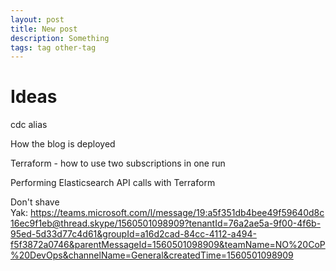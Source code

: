 ```yaml
---
layout: post
title: New post
description: Something
tags: tag other-tag
---
```


# Ideas

cdc alias

How the blog is deployed

Terraform - how to use two subscriptions in one run

Performing Elasticsearch API calls with Terraform

Don't shave Yak: https://teams.microsoft.com/l/message/19:a5f351db4bee49f59640d8c16ec9f1eb@thread.skype/1560501098909?tenantId=76a2ae5a-9f00-4f6b-95ed-5d33d77c4d61&groupId=a16d2cad-84cc-4112-a494-f5f3872a0746&parentMessageId=1560501098909&teamName=NO%20CoP%20DevOps&channelName=General&createdTime=1560501098909
